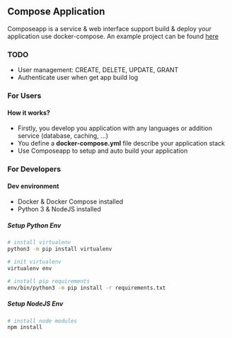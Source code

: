 ## Compose Application

Composeapp is a service & web interface support build & deploy your application use docker-compose.
An example project can be found [here](https://github.com/pmtoan/example-go-service)

### TODO
- User management: CREATE, DELETE, UPDATE, GRANT
- Authenticate user when get app build log

### For Users
#### How it works?
- Firstly, you develop you application with any languages or addition service (database, caching, ...)
- You define a **docker-compose.yml** file describe your application stack
- Use Composeapp to setup and auto build your application

### For Developers
#### Dev environment
- Docker & Docker Compose installed
- Python 3 & NodeJS installed

##### Setup Python Env
```bash
# install virtualenv
python3 -m pip install virtualenv

# init virtualenv
virtualenv env

# install pip requirements
env/bin/python3 -m pip install -r requirements.txt
```

##### Setup NodeJS Env
```bash
# install node modules
npm install
```
